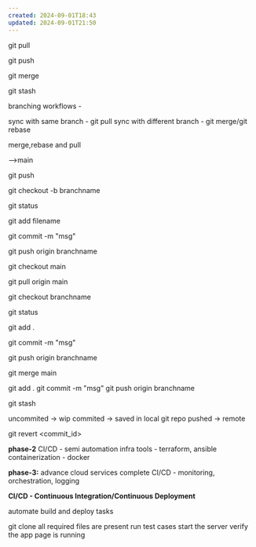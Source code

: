```yaml
---
created: 2024-09-01T18:43
updated: 2024-09-01T21:50
---
```


git pull

git push

git merge

git stash

branching workflows - 

sync with same branch - git pull
sync with different branch - git merge/git rebase

merge,rebase and pull

-->main

git push

git checkout -b branchname

git status

git add filename

git commit -m "msg"

git push origin branchname


git checkout main

git pull origin main

git checkout branchname

git status

git add .

git commit -m "msg"

git push origin branchname

git merge main


git add .
git commit -m "msg"
git push origin branchname

git stash

uncommited -> wip
commited -> saved in local git repo
pushed -> remote

git revert <commit_id>

**phase-2**
CI/CD  - semi automation
infra tools - terraform, ansible
containerization - docker

**phase-3:**
advance cloud services
complete CI/CD - monitoring, orchestration, logging


**CI/CD - Continuous Integration/Continuous Deployment**

automate build and deploy tasks

git clone 
all required files are present
run test cases
start the server
verify the app page is running








